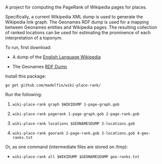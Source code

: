 A project for computing the PageRank of Wikipedia pages for places.

Specifically, a current Wikipedia XML dump is used to generate the
Wikipedia link graph.  The Geonames RDF dump is used for a mapping
between Geonames entities and Wikipedia pages.  The resulting
collection of ranked locations can be used for estimating the
prominence of each interpretation of a toponym.

To run, first download:

- A dump of the [English Language Wikipedia][1]

- The Geonames [RDF Dump][2]

[1]: http://en.wikipedia.org/wiki/Wikipedia:Database_download#English-language_Wikipedia
[2]: http://www.geonames.org/ontology/documentation.html

Install this package:

```go get github.com/madelfio/wiki-place-rank/```

Run the following:

1) `wiki-place-rank graph $WIKIDUMP 1-page-graph.gob`

2) `wiki-place-rank pagerank 1-page-graph.gob 2-page-rank.gob`

3) `wiki-place-rank locations $GEONAMESDUMP 3-locations.gob`

4) `wiki-place-rank georank 2-page-rank.gob 3-locations.gob 4-geo-ranks.txt`

Or, as one command (intermediate files are stored on /tmp):

- `wiki-place-rank all $WIKIDUMP $GEONAMESDUMP geo-ranks.txt`
